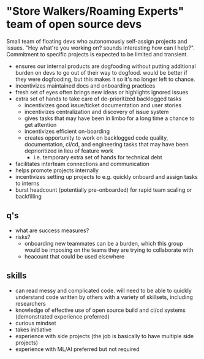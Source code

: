 # "Store Walkers/Roaming Experts" team of open source devs

Small team of floating devs who autonomously self-assign projects and issues. "Hey what're you working on? sounds interesting how can I help?". 
Commitment to specific projects is expected to be limited and transient.

- ensures our internal products are dogfooding without putting additional burden on devs to go out of their way to dogfood. would be better if they were dogfooding, but this makes it so it's no longer left to chance. 
- incentivizes maintained docs and onboarding practices
- fresh set of eyes often brings new ideas or highlights ignored issues
- extra set of hands to take care of de-prioritized backlogged tasks
   - incentivizes good issue/ticket documentation and user stories
   - incentivizes centralization and discovery of issue system
   - gives tasks that may have been in limbo for a long time a chance to get attention
   - incentivizes efficient on-boarding
   - creates opportunity to work on backlogged code quality, documentation, ci/cd, and engineering tasks that may have been deprioritized in lieu of feature work
     - i.e. temporary extra set of hands for technical debt
- facilitates interteam connections and communication
- helps promote projects internally
- incentivizes setting up projects to e.g. quickly onboard and assign tasks to interns
- burst headcount (potentially pre-onboarded) for rapid team scaling or backfilling 

## q's 

* what are success measures?
* risks?
  * onboarding new teammates can be a burden, which this group would be imposing on the teams they are trying to collaborate with
  * heacount that could be used elsewhere

## skills

* can read messy and complicated code. will need to be able to quickly understand code written by others with a variety of skillsets, including researchers
* knowledge of effective use of open source build and ci/cd systems (demonstrated experience preferred)
* curious mindset
* takes initiative
* experience with side projects (the job is basically to have multiple side projects)
* experience with ML/AI preferred but not required
